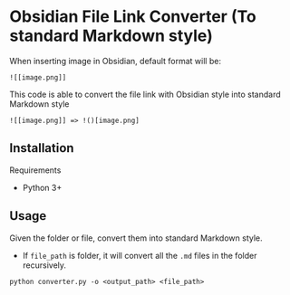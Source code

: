 # Obsidian File Link Converter (To standard Markdown style)

When inserting image in Obsidian, default format will be:

```
![[image.png]]
```

This code is able to convert the file link with Obsidian style into standard Markdown style

``` 
![[image.png]] => !()[image.png]
```

## Installation
Requirements
* Python 3+

## Usage

Given the folder or file, convert them into standard Markdown style.

* If `file_path` is folder, it will convert all the `.md` files in the folder recursively.

```
python converter.py -o <output_path> <file_path>
```